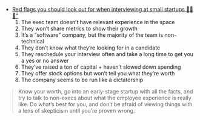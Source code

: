 - [Red flags you should look out for when interviewing at small startups 🚩🚩🚩"](https://twitter.com/berman66/status/1595488319353372674)
	1. The exec team doesn’t have relevant experience in the space
	2. They won’t share metrics to show their growth
	3. It’s a “software” company, but the majority of the team is non-technical
	4. They don’t know what they’re looking for in a candidate
	5. They reschedule your interview often and take a long time to get you a yes or no answer
	6. They’ve raised a ton of capital + haven’t slowed down spending
	7. They offer stock options but won’t tell you what they’re worth
	8. The company seems to be run like a dictatorship
> 	Know your worth, go into an early-stage startup with all the facts, and try to talk to non-execs about what the employee experience is really like. Do what’s best for you, and don’t be afraid of viewing things with a lens of skepticism until you’re proven wrong.